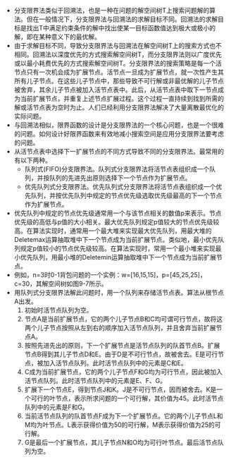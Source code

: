 - 分支限界法类似于回溯法，也是一种在问题的解空间树T上搜索问题解的算法。但在一般情况下，分支限界法与回溯法的求解目标不同。回溯法的求解目标是找出T中满足约束条件的解中找出使某一目标函数值达到极大或极小的解，即在某种意义下的最优解。
- 由于求解目标不同，导致分支限界法与回溯法在解空间树T上的搜索方式也不相同。回溯法以深度优先的方式搜索解空间树T，而分支限界法则以广度优先或以最小耗费优先的方式搜索解空间树T。分支限界法的搜索策略是每一个活节点只有一次机会成为扩展节点。活节点一旦成为扩展节点，就一次性产生其所有儿子节点。在这些儿子节点中，那些导致不可行解或非最优解的儿子节点被舍弃，其余儿子节点被加入活节点表中。此后，从活节点表中取下一节点成为当前扩展节点，并重复上述节点扩展过程。这个过程一直持续到找到所需的解或活节点表为空时为止。人们已经利用分支限界法解决了大量离散最优化的实际问题。
- 与回溯法相似，限界函数的设计是分支限界法的一个核心问题，也是一个很难的问题。如何设计好限界函数来有效地减小搜索空间是应用分支限界法要考虑的问题。
- 从活节点表中选择下一扩展节点的不同方式导致不同的分支限界法。最常用的有以下两种。
	- 队列式(FIFO)分支限界法。队列式分支限界法将活节点表组织成一个队列，并按队列的先进先出原则选择下一个节点作为扩展节点。
	- 优先队列式分支限界法。优先队列式分支限界法将活节点表组织成一个优先队列，并按优先队列中规定的节点优先级选取优先级最高的下一个节点作为扩展节点。
- 优先队列中规定的节点优先级通常用一个与该节点相关的数值p来表示。节点优先级的高低与p值的大小相关。最大优先队列规定p值较大的节点优先级较高。在算法实现时，通常用一个最大堆来实现最大优先队列，用最大堆的Deletemax运算抽取堆中下一个节点成为当前扩展节点。类似地，最小优先队列规定p值较小的节点优先级较高。在算法实现时，常用一个最小堆来实现最小优先队列，用最小堆的Deletemin运算抽取堆中下一个节点成为当前扩展节点。
- 例如，n=3时0-1背包问题的一个实例：w=[16,15,15]，p=[45,25,25]，c=30，其解空间树如图9-7所示。
- 用队列式分支限界法解此问题时，用一个队列来存储活节点表。算法从根节点A出发。
  1. 初始时活节点队列为空。
  2. 节点A是当前扩展节点，它的两个儿子节点B和C均可谓可行节点，故将这两个儿子节点按照从左到右的顺序加入活节点队列，并且舍弃当前扩展节点A。
  3. 按照先进先出的原则，下一个扩展节点是活节点队列的队首节点B。扩展节点B得到其儿子节点D和E。由于D是不可行节点，故被舍去。E是可行节点，被加入活节点队列。此时活节点队列中的元素是C和E。
  4. C成为当前扩展节点，它的两个儿子节点F和G均为可行节点，因此被加入活节点队列。此时活节点队列中的元素是E、F、G。
  5. 扩展下一个节点E，得到节点J和K。J是不可行节点，因而被舍去。K是一个可行的叶节点，表示所求问题的一个可行解，其价值为45。此时活节点队列中的元素是F和G。
  6. 当前活节点队列的队首节点F成为下一个扩展节点。它的两个儿子节点L和M均为叶节点。L表示获得价值为50的可行解，M表示获得价值为25的可行解。
  7. G是最后一个扩展节点，其儿子节点N和O均为可行叶节点。最后活节点队列为空。